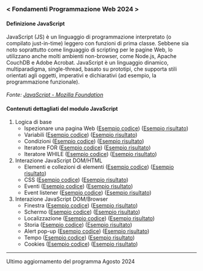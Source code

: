 ### < Fondamenti Programmazione Web 2024 >
#### Definizione JavaScript
JavaScript (JS) è un linguaggio di programmazione interpretato (o compilato just-in-time) leggero con funzioni di prima classe. Sebbene sia noto soprattutto come linguaggio di scripting per le pagine Web, lo utilizzano anche molti ambienti non-browser, come Node.js, Apache CouchDB e Adobe Acrobat. JavaScript è un linguaggio dinamico, multiparadigma, single-thread, basato su prototipi, che supporta stili orientati agli oggetti, imperativi e dichiarativi (ad esempio, la programmazione funzionale).<br><br>
*Fonte: [JavaScript - Mozilla Foundation](https://developer.mozilla.org/en-US/docs/Web/JavaScript)*

#### Contenuti dettagliati del modulo JavaScript
1. Logica di base
   - Ispezionare una pagina Web ([Esempio codice](https://github.com/zumatt/Fondamenti-Programmazione-Web-24/blob/main/Lezioni/JavaScript/LogicaBase/index.html)) ([Esempio risultato](https://zumatt.github.io/Fondamenti-Programmazione-Web-24/Lezioni/JavaScript/LogicaBase/))
   - Variabili ([Esempio codice](https://github.com/zumatt/Fondamenti-Programmazione-Web-24/blob/main/Lezioni/JavaScript/LogicaBase/index.html)) ([Esempio risultato](https://zumatt.github.io/Fondamenti-Programmazione-Web-24/Lezioni/JavaScript/LogicaBase/))
   - Condizioni ([Esempio codice](https://github.com/zumatt/Fondamenti-Programmazione-Web-24/blob/main/Lezioni/JavaScript/LogicaBase/index.html)) ([Esempio risultato](https://zumatt.github.io/Fondamenti-Programmazione-Web-24/Lezioni/JavaScript/LogicaBase/))
   - Iteratore FOR ([Esempio codice](https://github.com/zumatt/Fondamenti-Programmazione-Web-24/blob/main/Lezioni/JavaScript/LogicaBase/index.html)) ([Esempio risultato](https://zumatt.github.io/Fondamenti-Programmazione-Web-24/Lezioni/JavaScript/LogicaBase/))
   - Iteratore WHILE ([Esempio codice](https://github.com/zumatt/Fondamenti-Programmazione-Web-24/blob/main/Lezioni/JavaScript/LogicaBase/index.html)) ([Esempio risultato](https://zumatt.github.io/Fondamenti-Programmazione-Web-24/Lezioni/JavaScript/LogicaBase/))
2. Interazione JavaScript DOM/HTML
   - Elementi e collezioni di elementi ([Esempio codice](https://github.com/zumatt/Fondamenti-Programmazione-Web-24/blob/main/Lezioni/JavaScript/InterazioneDOM-HTML/Elementi/index.html)) ([Esempio risultato](https://zumatt.github.io/Fondamenti-Programmazione-Web-24/Lezioni/JavaScript/InterazioneDOM-HTML/Elementi/))
   - CSS ([Esempio codice](https://github.com/zumatt/Fondamenti-Programmazione-Web-24/blob/main/Lezioni/JavaScript/InterazioneDOM-HTML/CSS/index.html)) ([Esempio risultato](https://zumatt.github.io/Fondamenti-Programmazione-Web-24/Lezioni/JavaScript/InterazioneDOM-HTML/CSS/))
   - Eventi ([Esempio codice](https://github.com/zumatt/Fondamenti-Programmazione-Web-24/blob/main/Lezioni/JavaScript/InterazioneDOM-HTML/Events/index.html)) ([Esempio risultato](https://zumatt.github.io/Fondamenti-Programmazione-Web-24/Lezioni/JavaScript/InterazioneDOM-HTML/Events/))
   - Event listener ([Esempio codice](https://github.com/zumatt/Fondamenti-Programmazione-Web-24/blob/main/Lezioni/JavaScript/InterazioneDOM-HTML/EventListener/index.html)) ([Esempio risultato](https://zumatt.github.io/Fondamenti-Programmazione-Web-24/Lezioni/JavaScript/InterazioneDOM-HTML/EventListener/))
3. Interazione JavaScript DOM/Browser
   - Finestra ([Esempio codice](https://github.com/zumatt/Fondamenti-Programmazione-Web-24/blob/main/Lezioni/JavaScript/InterazioneDOM-HTML/Finestra/index.html)) ([Esempio risultato](https://zumatt.github.io/Fondamenti-Programmazione-Web-24/Lezioni/JavaScript/InterazioneDOM-HTML/Finestra/))
   - Schermo ([Esempio codice](https://github.com/zumatt/Fondamenti-Programmazione-Web-24/blob/main/Lezioni/JavaScript/InterazioneDOM-HTML/Schermo/index.html)) ([Esempio risultato](https://zumatt.github.io/Fondamenti-Programmazione-Web-24/Lezioni/JavaScript/InterazioneDOM-HTML/Schermo/))
   - Localizzazione ([Esempio codice](https://github.com/zumatt/Fondamenti-Programmazione-Web-24/blob/main/Lezioni/JavaScript/InterazioneDOM-HTML/Localizzazione/index.html)) ([Esempio risultato](https://zumatt.github.io/Fondamenti-Programmazione-Web-24/Lezioni/JavaScript/InterazioneDOM-HTML/Localizzazione/))
   - Storia ([Esempio codice](https://github.com/zumatt/Fondamenti-Programmazione-Web-24/blob/main/Lezioni/JavaScript/InterazioneDOM-HTML/Storia/index.html)) ([Esempio risultato](https://zumatt.github.io/Fondamenti-Programmazione-Web-24/Lezioni/JavaScript/InterazioneDOM-HTML/Storia/))
   - Alert pop-up ([Esempio codice](https://github.com/zumatt/Fondamenti-Programmazione-Web-24/blob/main/Lezioni/JavaScript/InterazioneDOM-HTML/AlertPopUp/index.html)) ([Esempio risultato](https://zumatt.github.io/Fondamenti-Programmazione-Web-24/Lezioni/JavaScript/InterazioneDOM-HTML/AlertPopUp/))
   - Tempo ([Esempio codice](https://github.com/zumatt/Fondamenti-Programmazione-Web-24/blob/main/Lezioni/JavaScript/InterazioneDOM-HTML/Tempo/index.html)) ([Esempio risultato](https://zumatt.github.io/Fondamenti-Programmazione-Web-24/Lezioni/JavaScript/InterazioneDOM-HTML/Tempo/))
   - Cookies ([Esempio codice](https://github.com/zumatt/Fondamenti-Programmazione-Web-24/blob/main/Lezioni/JavaScript/InterazioneDOM-HTML/Cookies/index.html)) ([Esempio risultato](https://zumatt.github.io/Fondamenti-Programmazione-Web-24/Lezioni/JavaScript/InterazioneDOM-HTML/Cookies/))

---
Ultimo aggiornamento del programma Agosto 2024
